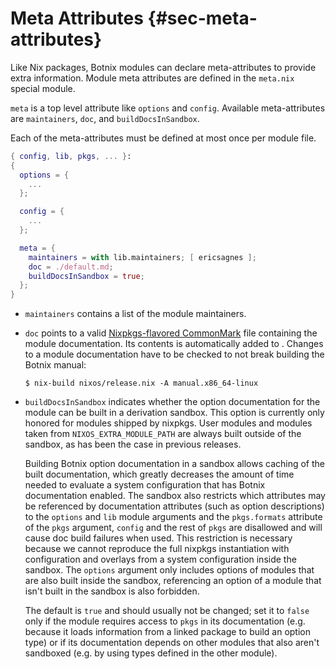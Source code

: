 # Meta Attributes {#sec-meta-attributes}

Like Nix packages, Botnix modules can declare meta-attributes to provide
extra information. Module meta attributes are defined in the `meta.nix`
special module.

`meta` is a top level attribute like `options` and `config`. Available
meta-attributes are `maintainers`, `doc`, and `buildDocsInSandbox`.

Each of the meta-attributes must be defined at most once per module
file.

```nix
{ config, lib, pkgs, ... }:
{
  options = {
    ...
  };

  config = {
    ...
  };

  meta = {
    maintainers = with lib.maintainers; [ ericsagnes ];
    doc = ./default.md;
    buildDocsInSandbox = true;
  };
}
```

-   `maintainers` contains a list of the module maintainers.

-   `doc` points to a valid [Nixpkgs-flavored CommonMark](
      https://nixos.org/manual/nixpkgs/unstable/#sec-contributing-markup
    ) file containing the module
    documentation. Its contents is automatically added to
    [](#ch-configuration). Changes to a module documentation have to
    be checked to not break building the Botnix manual:

    ```ShellSession
    $ nix-build nixos/release.nix -A manual.x86_64-linux
    ```

-  `buildDocsInSandbox` indicates whether the option documentation for the
   module can be built in a derivation sandbox. This option is currently only
   honored for modules shipped by nixpkgs. User modules and modules taken from
   `NIXOS_EXTRA_MODULE_PATH` are always built outside of the sandbox, as has
   been the case in previous releases.

   Building Botnix option documentation in a sandbox allows caching of the built
   documentation, which greatly decreases the amount of time needed to evaluate
   a system configuration that has Botnix documentation enabled. The sandbox also
   restricts which attributes may be referenced by documentation attributes
   (such as option descriptions) to the `options` and `lib` module arguments and
   the `pkgs.formats` attribute of the `pkgs` argument, `config` and the rest of
   `pkgs` are disallowed and will cause doc build failures when used. This
   restriction is necessary because we cannot reproduce the full nixpkgs
   instantiation with configuration and overlays from a system configuration
   inside the sandbox. The `options` argument only includes options of modules
   that are also built inside the sandbox, referencing an option of a module
   that isn't built in the sandbox is also forbidden.

   The default is `true` and should usually not be changed; set it to `false`
   only if the module requires access to `pkgs` in its documentation (e.g.
   because it loads information from a linked package to build an option type)
   or if its documentation depends on other modules that also aren't sandboxed
   (e.g. by using types defined in the other module).
